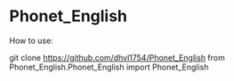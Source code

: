 # Phonet_English

How to use:

  git clone https://github.com/dhvl1754/Phonet_English
  from Phonet_English.Phonet_English import Phonet_English

